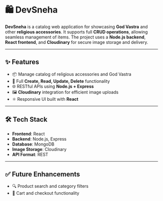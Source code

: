 # 🛍️ DevSneha

**DevSneha** is a catalog web application for showcasing **God Vastra** and other **religious accessories**. It supports full **CRUD operations**, allowing seamless management of items. The project uses a **Node.js backend**, **React frontend**, and **Cloudinary** for secure image storage and delivery.

---

## ✨ Features

- 📦 Manage catalog of religious accessories and God Vastra  
- 🧾 Full **Create, Read, Update, Delete** functionality  
- 🌐 RESTful APIs using **Node.js + Express**  
- 🖼️ **Cloudinary** integration for efficient image uploads  
- ⚛️ Responsive UI built with **React**

---

## 🛠️ Tech Stack

- **Frontend**: React  
- **Backend**: Node.js, Express  
- **Database**: MongoDB  
- **Image Storage**: Cloudinary  
- **API Format**: REST

---

## ✅ Future Enhancements

- 🔍 Product search and category filters
- 🛒 Cart and checkout functionality

